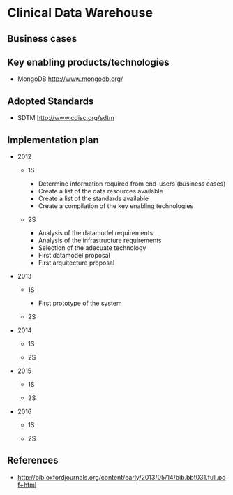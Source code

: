 Clinical Data Warehouse
===






Business cases
--------------

Key enabling products/technologies
----------------------------------

- MongoDB http://www.mongodb.org/

Adopted Standards
-----------------

- SDTM http://www.cdisc.org/sdtm

Implementation plan
-------------------

- 2012

  - 1S
      - Determine information required from end-users (business cases)
      - Create a list of the data resources available 
      - Create a list of the standards available
      - Create a compilation of the key enabling technologies

  - 2S
      - Analysis of the datamodel requirements
      - Analysis of the infrastructure requirements
      - Selection of the adecuate technology 
      - First datamodel proposal
      - First arquitecture proposal

- 2013

  - 1S
      - First prototype of the system 

  - 2S

- 2014

  - 1S

  - 2S

- 2015

  - 1S

  - 2S

- 2016

  - 1S

  - 2S

References
----------

- http://bib.oxfordjournals.org/content/early/2013/05/14/bib.bbt031.full.pdf+html
